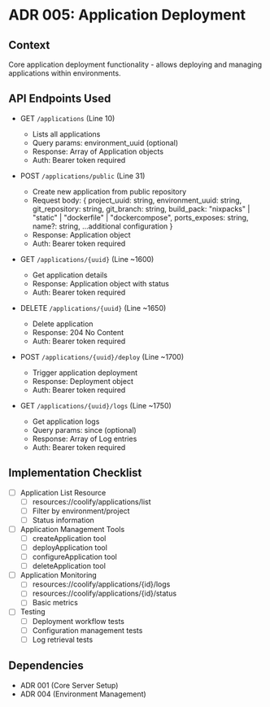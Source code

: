 # ADR 005: Application Deployment

## Context
Core application deployment functionality - allows deploying and managing applications within environments.

## API Endpoints Used
- GET `/applications` (Line 10)
  - Lists all applications
  - Query params: environment_uuid (optional)
  - Response: Array of Application objects
  - Auth: Bearer token required

- POST `/applications/public` (Line 31)
  - Create new application from public repository
  - Request body: {
      project_uuid: string,
      environment_uuid: string,
      git_repository: string,
      git_branch: string,
      build_pack: "nixpacks" | "static" | "dockerfile" | "dockercompose",
      ports_exposes: string,
      name?: string,
      ...additional configuration
    }
  - Response: Application object
  - Auth: Bearer token required

- GET `/applications/{uuid}` (Line ~1600)
  - Get application details
  - Response: Application object with status
  - Auth: Bearer token required

- DELETE `/applications/{uuid}` (Line ~1650)
  - Delete application
  - Response: 204 No Content
  - Auth: Bearer token required

- POST `/applications/{uuid}/deploy` (Line ~1700)
  - Trigger application deployment
  - Response: Deployment object
  - Auth: Bearer token required

- GET `/applications/{uuid}/logs` (Line ~1750)
  - Get application logs
  - Query params: since (optional)
  - Response: Array of Log entries
  - Auth: Bearer token required

## Implementation Checklist
- [ ] Application List Resource
  - [ ] resources://coolify/applications/list
  - [ ] Filter by environment/project
  - [ ] Status information

- [ ] Application Management Tools
  - [ ] createApplication tool
  - [ ] deployApplication tool
  - [ ] configureApplication tool
  - [ ] deleteApplication tool

- [ ] Application Monitoring
  - [ ] resources://coolify/applications/{id}/logs
  - [ ] resources://coolify/applications/{id}/status
  - [ ] Basic metrics

- [ ] Testing
  - [ ] Deployment workflow tests
  - [ ] Configuration management tests
  - [ ] Log retrieval tests

## Dependencies
- ADR 001 (Core Server Setup)
- ADR 004 (Environment Management) 